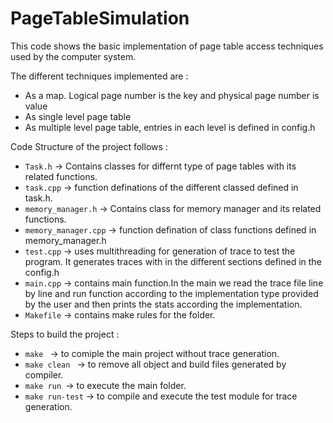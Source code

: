 # PageTableSimulation

This code shows the basic implementation of page table access techniques used by the computer system.

The different techniques implemented are :
- As a map. Logical page number is the key and physical page number is value 
- As single level page table 
- As multiple level page table, entries in each level is defined in config.h 

Code Structure of the project follows :

- ```Task.h``` -> Contains classes for differnt type of page tables with its related functions.
- ```task.cpp``` -> function definations of the different classed defined in task.h.
- ```memory_manager.h``` -> Contains class for memory manager and its related functions.
- ```memory_manager.cpp``` -> function defination of class functions defined in memory_manager.h
- ```test.cpp``` -> uses multithreading for generation of trace to test the program. It generates traces with in the different sections defined in the config.h
- ```main.cpp``` -> contains main function.In the main we read the trace file line by line and run function according to the implementation type provided by the user and then prints the stats according the implementation.
- ```Makefile``` -> contains make rules for the folder.

Steps to build the project :
- ```make ``` -> to comiple the main project without trace generation.
- ```make clean ``` -> to remove all object and build files generated by compiler.
- ```make run ```-> to execute the main folder.
- ```make run-test``` ->  to compile and execute the test module for trace generation.
